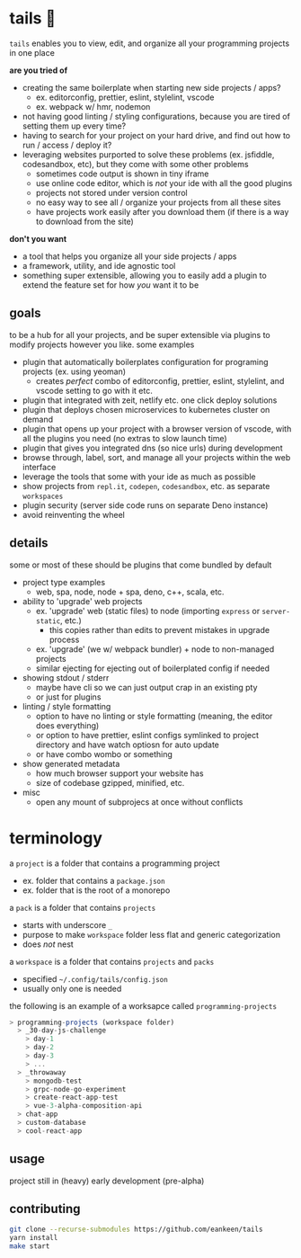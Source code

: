 # tails 🦊

`tails` enables you to view, edit, and organize all your programming projects in one place

**are you tried of**

- creating the same boilerplate when starting new side projects / apps?
  - ex. editorconfig, prettier, eslint, stylelint, vscode
  - ex. webpack w/ hmr, nodemon
- not having good linting / styling configurations, because you are tired of setting them up every time?
- having to search for your project on your hard drive, and find out how to run / access / deploy it?
- leveraging websites purported to solve these problems (ex. jsfiddle, codesandbox, etc), but they come with some other problems
  - sometimes code output is shown in tiny iframe
  - use online code editor, which is _not_ your ide with all the good plugins
  - projects not stored under version control
  - no easy way to see all / organize your projects from all these sites
  - have projects work easily after you download them (if there is a way to download from the site)

**don't you want**

- a tool that helps you organize all your side projects / apps
- a framework, utility, and ide agnostic tool
- something super extensible, allowing you to easily add a plugin to extend the feature set for how _you_ want it to be

## goals

to be a hub for all your projects, and be super extensible via plugins to modify projects however you like. some examples

- plugin that automatically boilerplates configuration for programing projects (ex. using yeoman)
  - creates _perfect_ combo of editorconfig, prettier, eslint, stylelint, and vscode setting to go with it etc.
- plugin that integrated with zeit, netlify etc. one click deploy solutions
- plugin that deploys chosen microservices to kubernetes cluster on demand
- plugin that opens up your project with a browser version of vscode, with all the plugins you need (no extras to slow launch time)
- plugin that gives you integrated dns (so nice urls) during development
- browse through, label, sort, and manage all your projects within the web interface
- leverage the tools that some with your ide as much as possible
- show projects from `repl.it`, `codepen`, `codesandbox`, etc. as separate `workspaces`
- plugin security (server side code runs on separate Deno instance)
- avoid reinventing the wheel

## details

some or most of these should be plugins that come bundled by default

- project type examples
  - web, spa, node, node + spa, deno, c++, scala, etc.
- ability to 'upgrade' web projects
  - ex. 'upgrade' web (static files) to node (importing `express` or `server-static`, etc.)
    - this copies rather than edits to prevent mistakes in upgrade process
  - ex. 'upgrade' (we w/ webpack bundler) + node to non-managed projects
  - similar ejecting for ejecting out of boilerplated config if needed
- showing stdout / stderr
  - maybe have cli so we can just output crap in an existing pty
  - or just for plugins
- linting / style formatting
  - option to have no linting or style formatting (meaning, the editor does everything)
  - or option to have prettier, eslint configs symlinked to project directory and have watch optiosn for auto update
  - or have combo wombo or something
- show generated metadata
  - how much browser support your website has
  - size of codebase gzipped, minified, etc.
- misc
  - open any mount of subprojecs at once without conflicts

# terminology

a `project` is a folder that contains a programming project
- ex. folder that contains a `package.json`
- ex. folder that is the root of a monorepo

a `pack` is a folder that contains `projects`
- starts with underscore `_`
- purpose to make `workspace` folder less flat and generic categorization
- does _not_ nest

a `workspace` is a folder that contains `projects` and `packs`
- specified `~/.config/tails/config.json`
- usually only one is needed

the following is an example of a worksapce called `programming-projects`

```js
> programming-projects (workspace folder)
  > _30-day-js-challenge
    > day-1
    > day-2
    > day-3
    > ...
  > _throwaway
    > mongodb-test
    > grpc-node-go-experiment
    > create-react-app-test
    > vue-3-alpha-composition-api
  > chat-app
  > custom-database
  > cool-react-app
```


## usage

project still in (heavy) early development (pre-alpha)

## contributing

```sh
git clone --recurse-submodules https://github.com/eankeen/tails
yarn install
make start
```
